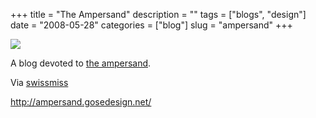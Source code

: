 +++
title = "The Ampersand"
description = ""
tags = ["blogs", "design"]
date = "2008-05-28"
categories = ["blog"]
slug = "ampersand"
+++



  <div class="notebook-screenshot"><a href="http://ampersand.gosedesign.net/"><img src="http://media.konigi.com/bluga/wt483d454fd2929_0.jpg"/></a></div><p>A blog devoted to <a href="http://ampersand.gosedesign.net/">the ampersand</a>. </p>
<p>Via <a href="http://swissmiss.typepad.com/weblog/2008/05/ampersand-the-b.html">swissmiss</a></p>
    
  <a href="http://ampersand.gosedesign.net/">http://ampersand.gosedesign.net/</a>

